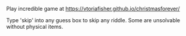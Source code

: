 Play incredible game at https://vtoriafisher.github.io/christmasforever/

Type 'skip' into any guess box to skip any riddle. Some are unsolvable without physical items.
